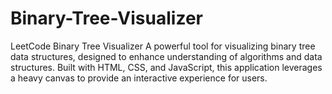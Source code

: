 # Binary-Tree-Visualizer
LeetCode Binary Tree Visualizer A powerful tool for visualizing binary tree data structures, designed to enhance understanding of algorithms and data structures. Built with HTML, CSS, and JavaScript, this application leverages a heavy canvas to provide an interactive experience for users.
